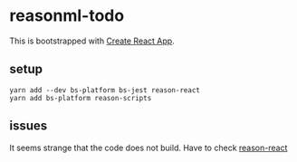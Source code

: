 # reasonml-todo

This is bootstrapped with [Create React App](https://github.com/facebookincubator/create-react-app).


## setup
```
yarn add --dev bs-platform bs-jest reason-react
yarn add bs-platform reason-scripts
```

## issues
It seems strange that the code does not build.
Have to check [reason-react](https://github.com/reasonml-community/reason-react-example)


